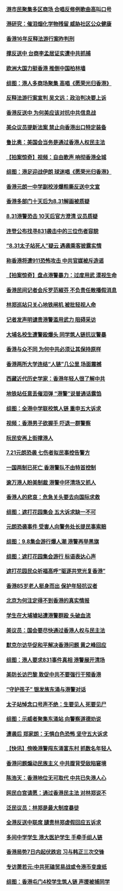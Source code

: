 #### [港市民聚集多区商场 合唱反修例歌曲高叫口号](../pages/nsc415/n11515466.md) 
#### [港研究：催泪烟化学物残留 威胁社区公众健康](../pages/nsc415/n11515446.md) 
#### [香港16年反释法游行案昨判刑](../pages/nsc415/n11515433.md) 
#### [撑反送中 台商李孟居证实遭中共抓捕](../pages/nsc415/n11515013.md) 
#### [欧洲大国力挺香港 推倒中国柏林墙](../pages/nsc415/n11514821.md) 
#### [组图：港人多商场聚集 高唱《愿荣光归香港》](../pages/nsc415/n11514659.md) 
#### [反释法游行案宣判 吴文远：政治判决要上诉](../pages/nsc415/n11514473.md) 
#### [香港反送中 为何美应该对抗中共信息战](../pages/nsc415/n11514006.md) 
#### [美众议员提新法案 禁止向香港出口特定装备](../pages/nsc415/n11513657.md) 
#### [鲁比奥：美国会当务是通过香港人权民主法](../pages/nsc415/n11513369.md) 
#### [【拍案惊奇】视频：自由歌声 响彻香港全城](../pages/nsc415/n11513112.md) 
#### [组图：港足迎战伊朗 球迷唱《愿荣光归香港》](../pages/nsc415/n11512398.md) 
#### [香港元朗一中学副校涉爆粗撕反送中文宣](../pages/nsc415/n11512955.md) 
#### [香港多部门十天后为8.31解画被质疑](../pages/nsc415/n11512940.md) 
#### [8.31港警恐击 10天后官方澄清 议员质疑](../pages/nsc415/n11512198.md) 
#### [连登公布找寻831袭击中的三位伤者容貌](../pages/nsc415/n11512313.md) 
#### [“8.31太子站死人”疑云 遇袭乘客披露实情](../pages/nsc415/n11512293.md) 
#### [称香港将遭911恐怖攻击 中共官媒被斥造谣](../pages/nsc415/n11511402.md) 
#### [【拍案惊奇】盘点港警暴力：过度用武 漠视生命](../pages/nsc415/n11510855.md) 
#### [香港民间记者会斥罗范椒芬 不负责任散播假消息](../pages/nsc415/n11510728.md) 
#### [林郑巡站只关心地铁闸机 被批轻视人命](../pages/nsc415/n11510718.md) 
#### [记者发声明谴责港警滥用武力 阻碍采访](../pages/nsc415/n11510699.md) 
#### [大埔名校生遭警殴爆头 同学筑人链抗议警暴](../pages/nsc415/n11510685.md) 
#### [香港与众不同 为何中共必须让其保持原样](../pages/nsc415/n11510148.md) 
#### [香港两所大学连结“人链”几公里 场面震撼](../pages/nsc415/n11509712.md) 
#### [西藏近代历史学家：香港年轻人很了解中共](../pages/nsc415/n11509668.md) 
#### [地铁站任意丢催泪弹 “港警”说普通话露馅](../pages/nsc415/n11509246.md) 
#### [组图：全港中学联校筑人链 重申五大诉求](../pages/nsc415/n11505748.md) 
#### [视频：香港男子欲握手 吓退一群警察](../pages/nsc415/n11508442.md) 
#### [阮民安再上街撑港人](../pages/nsc415/n11508143.md) 
#### [7.21元朗恐袭 七伤者拟民事控告警方](../pages/nsc415/n11508137.md) 
#### [一国两制已死亡 香港警队不由特首控制](../pages/nsc415/n11507910.md) 
#### [逾万港人盼美制裁 港警中环清场又抓人](../pages/nsc415/n11508033.md) 
#### [香港人的悲哀：危急关头要去向国际求救](../pages/nsc415/n11507770.md) 
#### [组图：遮打花园集会 五大诉求缺一不可](../pages/nsc415/n11506529.md) 
#### [元朗恐袭事件 受害人向警务处长提民事索赔](../pages/nsc415/n11507483.md) 
#### [组图：9.8集会游行爆人潮 港警再举黑旗](../pages/nsc415/n11506530.md) 
#### [组图：遮打花园集会游行 标语表达心声](../pages/nsc415/n11506531.md) 
#### [遮打花园民众祈福高呼“驱逐共党光复香港”](../pages/nsc415/n11507053.md) 
#### [香港85岁老人挺身而出 保护年轻抗议者](../pages/nsc415/n11506931.md) 
#### [北京为何注定得不到香港的真实情报](../pages/nsc415/n11506218.md) 
#### [学生在大埔墟站遭港警群殴 头破血流](../pages/nsc415/n11506301.md) 
#### [美议员：国会要尽快通过香港人权与民主法](../pages/nsc415/n11505799.md) 
#### [默克尔访华促和平解决香港问题 黄之峰回应](../pages/nsc415/n11505896.md) 
#### [组图：港人要求831事件真相 港警展开清场](../pages/nsc415/n11505569.md) 
#### [美防长访巴黎 敦促中共不要强行干预香港](../pages/nsc415/n11505584.md) 
#### [“守护孩子” 银发族东涌与港警对话](../pages/nsc415/n11505728.md) 
#### [太子站悼念口号声不绝：生要见人 死要见尸](../pages/nsc415/n11505646.md) 
#### [组图：示威者聚集东涌站 向警察道德劝说](../pages/nsc415/n11505568.md) 
#### [遭袭后 郑家朗：无惧白色恐怖 坚守五大诉求](../pages/nsc415/n11505607.md) 
#### [【快讯】傍晚港警闯东涌富东村 抓数名年轻人](../pages/nsc415/n11505596.md) 
#### [香港问题煽动民族主义 中共腹背受敌陷窘境](../pages/nsc415/n11504392.md) 
#### [陈浩天：香港地位无可取代 中共已失港人心](../pages/nsc415/n11503652.md) 
#### [网民白宫请愿：通过香港民主法 对林郑说不](../pages/nsc415/n11502953.md) 
#### [泛民议员：林郑是最大制度暴徒](../pages/nsc415/n11503210.md) 
#### [全港反送中联席 讉责林郑虚假回应五诉求](../pages/nsc415/n11502752.md) 
#### [多间中学学生 港大医护学生 手牵手组人链](../pages/nsc415/n11502658.md) 
#### [香港局势7日内起伏跌宕 习与韩正三次交锋](../pages/nsc415/n11501903.md) 
#### [专访萧若元:中共死磕贸易战或令港币变废纸](../pages/nsc415/n11500371.md) 
#### [组图：香港屯门4校学生筑人链 声援被捕同学](../pages/nsc415/n11500651.md) 

